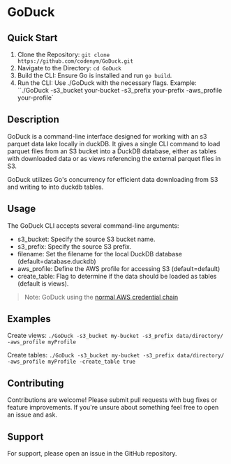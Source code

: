 # GoDuck

## Quick Start
1. Clone the Repository: `git clone https://github.com/codenym/GoDuck.git`
1. Navigate to the Directory: `cd GoDuck`
1. Build the CLI: Ensure Go is installed and run `go build`.
1. Run the CLI: Use ./GoDuck with the necessary flags. Example: ``./GoDuck -s3_bucket your-bucket -s3_prefix your-prefix -aws_profile your-profile`

## Description

GoDuck is a command-line interface designed for working with an s3 parquet data lake locally in duckDB.  It gives a single CLI command to load parquet files from an S3 bucket into a DuckDB database, either as tables with downloaded data or as views referencing the external parquet files in S3.

GoDuck utilizes Go's concurrency for efficient data downloading from S3 and writing to into duckdb tables.

## Usage
The GoDuck CLI accepts several command-line arguments:

- s3_bucket: Specify the source S3 bucket name.
- s3_prefix: Specify the source S3 prefix.
- filename: Set the filename for the local DuckDB database (default=database.duckdb)
- aws_profile: Define the AWS profile for accessing S3 (default=default)
- create_table: Flag to determine if the data should be loaded as tables (default is views).

>Note: GoDuck using the [normal AWS credential chain](https://docs.aws.amazon.com/sdk-for-java/latest/developer-guide/credentials-chain.html)

## Examples

Create views:
`./GoDuck -s3_bucket my-bucket -s3_prefix data/directory/ -aws_profile myProfile`

Create tables:
`./GoDuck -s3_bucket my-bucket -s3_prefix data/directory/ -aws_profile myProfile -create_table true`

## Contributing

Contributions are welcome! Please submit pull requests with bug fixes or feature improvements.  If you're unsure about something feel free to open an issue and ask.

## Support

For support, please open an issue in the GitHub repository.
